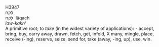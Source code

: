 <body>
  <p>H3947<br>  לקח  <br> לָקַח  ‎  lâqach  <br><i>law-kakh‘ </i><br>A primitive root; to <i>take</i> (in the widest variety of applications): - accept, bring, buy, carry away, drawn, fetch, get, infold, X many, mingle, place, receive (-ing), reserve, seize, send for, take (away, -ing, up), use, win.<br></p>
 </body>